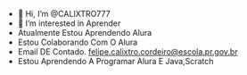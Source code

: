 - 👋 Hi, I’m @CALIXTRO777
- 👀 I’m interested in  Aprender
- Atualmente Estou Aprendendo Alura
- Estou Colaborando Com O Alura
- Email DE Contado. felipe.calixtro.cordeiro@escola.pr.gov.br
- Estou Aprendendo A Programar Alura E Java,Scratch
